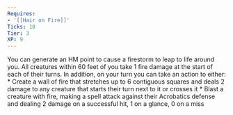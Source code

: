 ```yaml
---
Requires:
- '[[Hair on Fire]]'
Ticks: 10
Tier: 3
XP: 9
---
```


You can generate an HM point to cause a firestorm to leap to life around you. All creatures within 60 feet of you take 1 fire damage at the start of each of their turns. In addition, on your turn you can take an action to either: * Create a wall of fire that stretches up to 6 contiguous squares and deals 2 damage to any creature that starts their turn next to it or crosses it * Blast a creature with fire, making a spell attack against their Acrobatics defense and dealing 2 damage on a successful hit, 1 on a glance, 0 on a miss